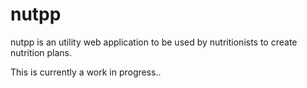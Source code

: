 # nutpp
nutpp is an utility web application to be used by nutritionists to create nutrition plans.

This is currently a work in progress..
